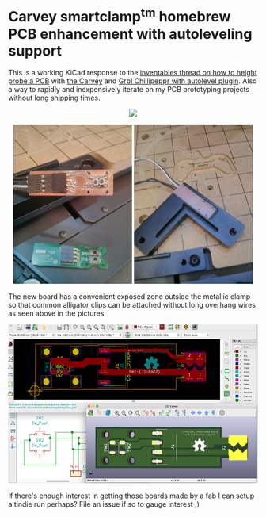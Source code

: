 Carvey smartclamp<sup>tm</sup> homebrew PCB enhancement with autoleveling support
=====

This is a working KiCad response to the [inventables thread on how to height probe a PCB](https://discuss.inventables.com/t/height-probing-a-pcb-on-carvey/21139/10) with [the Carvey](https://www.inventables.com/technologies/Carvey) and [Grbl Chillipeppr with autolevel plugin](http://chilipeppr.com/jpadie). Also a way to rapidly and inexpensively iterate on my PCB prototyping projects without long shipping times.

<p align="center">
<img src='http://i.imgur.com/wF3li46.gif'/>
</p>

<p align="center">
<img src='img/carvey_smartclamp_mounted.jpg' height=320 width=240/>
<img src='img/autolevelling_pcb.jpg' height=320 width=240/>
</p>

The new board has a convenient exposed zone outside the metallic clamp so that common alligator clips can be attached without long overhang wires as seen above in the pictures.

<p align="center">
<img src='img/kicad_screenshot.png' height=320/>
</p>

If there's enough interest in getting those boards made by a fab I can setup a tindie run perhaps? File an issue if so to gauge interest ;)
